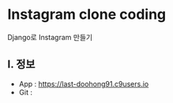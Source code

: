 # Instagram clone coding
Django로 Instagram 만들기

## I. 정보
- App : https://last-doohong91.c9users.io
- Git : 